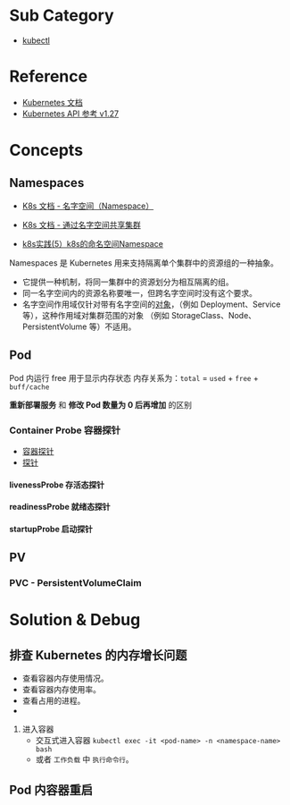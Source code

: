 # Sub Category
- [kubectl](./kubectl.md)


# Reference
- [Kubernetes 文档](https://kubernetes.io/zh-cn/docs/home/)
- [Kubernetes API 参考 v1.27](https://kubernetes.io/docs/reference/generated/kubernetes-api/v1.27/)

# Concepts

## Namespaces

- [K8s 文档 - 名字空间（Namespace）](https://kubernetes.io/zh-cn/docs/concepts/overview/working-with-objects/namespaces/)
- [K8s 文档 - 通过名字空间共享集群](https://kubernetes.io/zh-cn/docs/tasks/administer-cluster/namespaces/)

- [k8s实践(5）k8s的命名空间Namespace](http://t.csdn.cn/hrZUl)

Namespaces 是 Kubernetes 用来支持隔离单个集群中的资源组的一种抽象。
- 它提供一种机制，将同一集群中的资源划分为相互隔离的组。
- 同一名字空间内的资源名称要唯一，但跨名字空间时没有这个要求。
- 名字空间作用域仅针对带有名字空间的[对象](https://kubernetes.io/zh-cn/docs/concepts/overview/working-with-objects/#kubernetes-objects)，（例如 Deployment、Service 等），这种作用域对集群范围的对象 （例如 StorageClass、Node、PersistentVolume 等）不适用。


## Pod

Pod 内运行 free 用于显示内存状态
内存关系为：`total` = `used` + `free` + `buff/cache`

**重新部署服务** 和 **修改 Pod 数量为 0 后再增加** 的区别

### Container Probe 容器探针

- [容器探针](https://kubernetes.io/zh-cn/docs/concepts/workloads/pods/pod-lifecycle/#container-probes)
- [探针](https://kubernetes.io/zh-cn/docs/reference/kubernetes-api/workload-resources/pod-v1/#Probe)



#### livenessProbe 存活态探针

#### readinessProbe 就绪态探针

#### startupProbe 启动探针

## PV

### PVC - PersistentVolumeClaim

# Solution & Debug

## 排查 Kubernetes 的内存增长问题

- 查看容器内存使用情况。
- 查看容器内存使用率。
- 查看占用的进程。
- 

1. 进入容器
	- 交互式进入容器 `kubectl exec -it <pod-name> -n <namespace-name> bash`
	- 或者 `工作负载` 中 `执行命令行`。

## Pod 内容器重启

